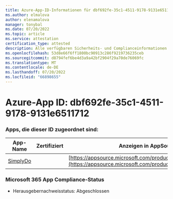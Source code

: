 ```yaml
---
title: Azure-App-ID-Informationen für dbf692fe-35c1-4511-9178-9131e6511712
ms.author: elmalova
author: elenamalova
manager: tonybal
ms.date: 07/20/2022
ms.topic: article
ms.service: attestation
certification_type: attested
description: Alle verfügbaren Sicherheits- und Complianceinformationen für dbf692fe-35c1-4511-9178-9131e6511712.
ms.openlocfilehash: 53d8e66f6ff1800bc90913c286f9219736235ceb
ms.sourcegitcommit: d8794fef6be4d3a9a42bf2904f29a70de76069fc
ms.translationtype: MT
ms.contentlocale: de-DE
ms.lasthandoff: 07/20/2022
ms.locfileid: "66898655"
---
```

# <a name="azure-app-id-dbf692fe-35c1-4511-9178-9131e6511712"></a>Azure-App ID: dbf692fe-35c1-4511-9178-9131e6511712


### <a name="apps-associated-with-this-id"></a>Apps, die dieser ID zugeordnet sind:
| **App-Name** | **Zertifiziert** | **Anzeigen in AppSource** |
|--------------|---------------|-----------------------|
| [SimplyDo](../forward/WA200004248.md) |  | [https://appsource.microsoft.com/product/office/WA200004248](https://appsource.microsoft.com/product/office/WA200004248) |

### <a name="microsoft-365-app-compliance-status"></a>Microsoft 365 App Compliance-Status
- Herausgebernachweisstatus: Abgeschlossen
